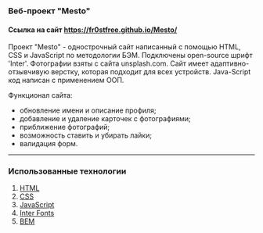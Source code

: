 ### Веб-проект "Mesto"
#### Ссылка на сайт https://fr0stfree.github.io/Mesto/

Проект "Mesto" - однострочный сайт написанный с помощью HTML, CSS и JavaScript по методологии БЭМ. Подключены open-source шрифт 'Inter'. Фотографии взяты с сайта unsplash.com. Сайт имеет адаптивно-отзывчивую верстку, которая подходит для всех устройств. Java-Script код написан с применением ООП.

Функционал сайта:
- обновление имени и описание профиля;
- добавление и удаление карточек с фотографиями;
- приближение фотографий;
- возможность ставить и убирать лайки;
- валидация форм.

---
### Использованные технологии
1. [HTML](https://ru.wikipedia.org/wiki/HTML)
2. [CSS](https://ru.wikipedia.org/wiki/CSS)
3. [JavaScript](https://ru.wikipedia.org/wiki/JavaScript)
4. [Inter Fonts](https://rsms.me/inter/)
5. [BEM](https://ru.bem.info/methodology/quick-start/)

